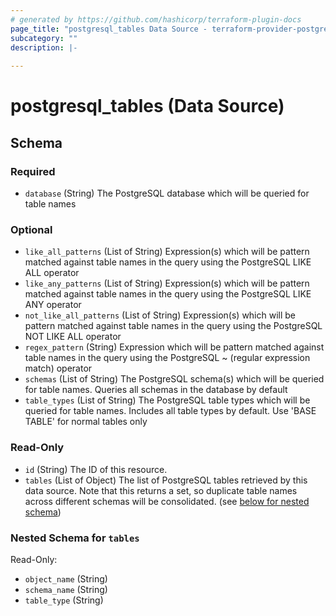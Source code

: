 ```yaml
---
# generated by https://github.com/hashicorp/terraform-plugin-docs
page_title: "postgresql_tables Data Source - terraform-provider-postgresql"
subcategory: ""
description: |-
  
---
```


# postgresql_tables (Data Source)





<!-- schema generated by tfplugindocs -->
## Schema

### Required

- `database` (String) The PostgreSQL database which will be queried for table names

### Optional

- `like_all_patterns` (List of String) Expression(s) which will be pattern matched against table names in the query using the PostgreSQL LIKE ALL operator
- `like_any_patterns` (List of String) Expression(s) which will be pattern matched against table names in the query using the PostgreSQL LIKE ANY operator
- `not_like_all_patterns` (List of String) Expression(s) which will be pattern matched against table names in the query using the PostgreSQL NOT LIKE ALL operator
- `regex_pattern` (String) Expression which will be pattern matched against table names in the query using the PostgreSQL ~ (regular expression match) operator
- `schemas` (List of String) The PostgreSQL schema(s) which will be queried for table names. Queries all schemas in the database by default
- `table_types` (List of String) The PostgreSQL table types which will be queried for table names. Includes all table types by default. Use 'BASE TABLE' for normal tables only

### Read-Only

- `id` (String) The ID of this resource.
- `tables` (List of Object) The list of PostgreSQL tables retrieved by this data source. Note that this returns a set, so duplicate table names across different schemas will be consolidated. (see [below for nested schema](#nestedatt--tables))

<a id="nestedatt--tables"></a>
### Nested Schema for `tables`

Read-Only:

- `object_name` (String)
- `schema_name` (String)
- `table_type` (String)
